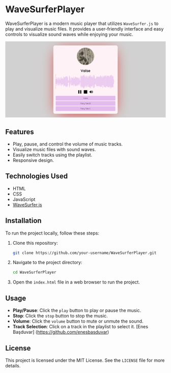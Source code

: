 # WaveSurferPlayer

WaveSurferPlayer is a modern music player that utilizes `WaveSurfer.js` to play and visualize music files. It provides a user-friendly interface and easy controls to visualize sound waves while enjoying your music.

![WaveSurferPlayer](https://github.com/Enesbasduvar/WaveSurferPlayer/blob/main/assets/img.PNG)

## Features

- Play, pause, and control the volume of music tracks.
- Visualize music files with sound waves.
- Easily switch tracks using the playlist.
- Responsive design.

## Technologies Used

- HTML
- CSS
- JavaScript
- [WaveSurfer.js](https://wavesurfer-js.org/)

## Installation

To run the project locally, follow these steps:

1. Clone this repository:
    ```bash
    git clone https://github.com/your-username/WaveSurferPlayer.git
    ```

2. Navigate to the project directory:
    ```bash
    cd WaveSurferPlayer
    ```

3. Open the `index.html` file in a web browser to run the project.

## Usage

- **Play/Pause**: Click the `play` button to play or pause the music.
- **Stop**: Click the `stop` button to stop the music.
- **Volume**: Click the `volume` button to mute or unmute the sound.
- **Track Selection**: Click on a track in the playlist to select it.
[Enes Başduvar] (https://github.com/enesbasduvar)  

## License

This project is licensed under the MIT License. See the `LICENSE` file for more details.
